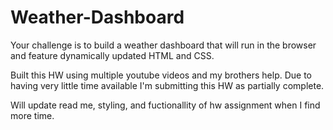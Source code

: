 # Weather-Dashboard
 Your challenge is to build a weather dashboard that will run in the browser and feature dynamically updated HTML and CSS.

Built this HW using multiple youtube videos and my brothers help.  Due to having very little time available I'm submitting this HW as partially complete. 

Will update read me, styling, and fuctionallity of hw assignment when I find more time.
